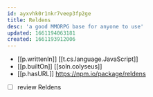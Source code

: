 ```yaml
---
id: ayxvhk0r1nkr7veep3fp2ge
title: Reldens
desc: 'a good MMORPG base for anyone to use'
updated: 1661194063181
created: 1661193912006
---
```


- [[p.writtenIn]] [[t.cs.language.JavaScript]]
- [[p.builtOn]] [[soln.colyseus]]
- [[p.hasURL]] https://npm.io/package/reldens
- [ ] review Reldens